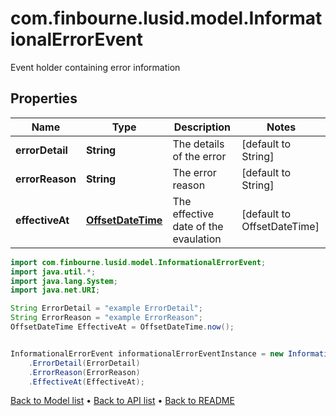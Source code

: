 # com.finbourne.lusid.model.InformationalErrorEvent
Event holder containing error information

## Properties

Name | Type | Description | Notes
------------ | ------------- | ------------- | -------------
**errorDetail** | **String** | The details of the error | [default to String]
**errorReason** | **String** | The error reason | [default to String]
**effectiveAt** | [**OffsetDateTime**](OffsetDateTime.md) | The effective date of the evaulation | [default to OffsetDateTime]

```java
import com.finbourne.lusid.model.InformationalErrorEvent;
import java.util.*;
import java.lang.System;
import java.net.URI;

String ErrorDetail = "example ErrorDetail";
String ErrorReason = "example ErrorReason";
OffsetDateTime EffectiveAt = OffsetDateTime.now();


InformationalErrorEvent informationalErrorEventInstance = new InformationalErrorEvent()
    .ErrorDetail(ErrorDetail)
    .ErrorReason(ErrorReason)
    .EffectiveAt(EffectiveAt);
```


[Back to Model list](../README.md#documentation-for-models) &#8226; [Back to API list](../README.md#documentation-for-api-endpoints) &#8226; [Back to README](../README.md)

